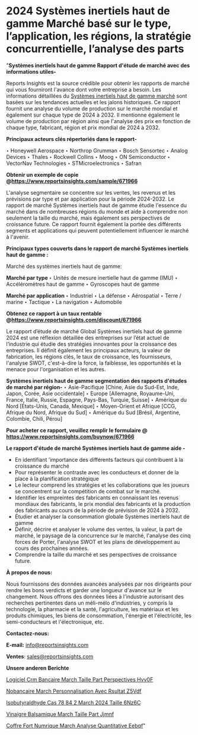# 2024 Systèmes inertiels haut de gamme Marché basé sur le type, l’application, les régions, la stratégie concurrentielle, l’analyse des parts

"<strong>Systèmes inertiels haut de gamme Rapport d'étude de marché avec des informations utiles-</strong>

Reports Insights est la source crédible pour obtenir les rapports de marché qui vous fourniront l'avance dont votre entreprise a besoin. Les informations détaillées du <a href=https://www.reportsinsights.com/sample/671966>Systèmes inertiels haut de gamme marché</a> sont basées sur les tendances actuelles et les jalons historiques. Ce rapport fournit une analyse du volume de production sur le marché mondial et également sur chaque type de 2024 à 2032. Il mentionne également le volume de production par région ainsi que l'analyse des prix en fonction de chaque type, fabricant, région et prix mondial de 2024 à 2032.

<b>Principaux acteurs clés répertoriés dans le rapport-</b>

‣ Honeywell Aerospace
‣ Northrop Grumman
‣ Bosch Sensortec
‣ Analog Devices
‣ Thales
‣ Rockwell Collins
‣ Moog
‣ ON Semiconductor
‣ VectorNav Technologies
‣ STMicroelectronics
‣ Safran

<strong><b>Obtenir un exemple de copie @</b></strong><a href=https://www.reportsinsights.com/sample/671966><strong><b>https://www.reportsinsights.com/sample/671966</b></strong></a>

L'analyse segmentaire se concentre sur les ventes, les revenus et les prévisions par type et par application pour la période 2024-2032. Le rapport de marché Systèmes inertiels haut de gamme étudie l'essence du marché dans de nombreuses régions du monde et aide à comprendre non seulement la taille du marché, mais également ses perspectives de croissance future. Ce rapport fournit également la portée des différents segments et applications qui peuvent potentiellement influencer le marché à l'avenir.

<strong>Principaux types couverts dans le rapport de marché Systèmes inertiels haut de gamme :</strong>

Marché des systèmes inertiels haut de gamme:

<strong>Marché par type </strong>
‣ Unités de mesure inertielle haut de gamme (IMU)
‣ Accéléromètres haut de gamme
‣ Gyroscopes haut de gamme

<strong>Marché par application </strong>
‣ Industriel
‣ La défense
‣ Aérospatial
‣ Terre / marine
‣ Tactique
‣ La navigation
‣ Automobile

<strong><b>Obtenez ce rapport à un taux rentable @</b></strong><a href=https://www.reportsinsights.com/discount/671966><strong><b>https://www.reportsinsights.com/discount/671966</b></strong></a>

Le rapport d’étude de marché Global Systèmes inertiels haut de gamme 2024 est une réflexion détaillée des entreprises sur l’état actuel de l’industrie qui étudie des stratégies innovantes pour la croissance des entreprises. Il définit également les principaux acteurs, la valeur de fabrication, les régions clés, le taux de croissance, les fournisseurs, l'analyse SWOT, c'est-à-dire la force, la faiblesse, les opportunités et la menace pour l'organisation et les autres.

<strong>Systèmes inertiels haut de gamme segmentation des rapports d'études de marché par région-</strong>
‣ Asie-Pacifique [Chine, Asie du Sud-Est, Inde, Japon, Corée, Asie occidentale]
‣ Europe [Allemagne, Royaume-Uni, France, Italie, Russie, Espagne, Pays-Bas, Turquie, Suisse]
‣ Amérique du Nord [États-Unis, Canada, Mexique]
‣ Moyen-Orient et Afrique [CCG, Afrique du Nord, Afrique du Sud]
‣ Amérique du Sud [Brésil, Argentine, Colombie, Chili, Pérou]

<strong>Pour acheter ce rapport, veuillez remplir le formulaire @   <a href=https://www.reportsinsights.com/buynow/671966>https://www.reportsinsights.com/buynow/671966</a></strong>

<strong>Le rapport d'étude de marché Systèmes inertiels haut de gamme aide -</strong>
<ul>
  <li>En identifiant 'importance des différents facteurs qui contribuent à la croissance du marché</li>
  <li>Pour représenter le contraste avec les conducteurs et donner de la place à la planification stratégique</li>
  <li>Le lecteur comprend les stratégies et les collaborations que les joueurs se concentrent sur la compétition de combat sur le marché.</li>
  <li>Identifier les empreintes des fabricants en connaissant les revenus mondiaux des fabricants, le prix mondial des fabricants et la production des fabricants au cours de la période de prévision de 2024 à 2032.</li>
  <li>Étudier et analyser la consommation globale Systèmes inertiels haut de gamme</li>
  <li>Définir, décrire et analyser le volume des ventes, la valeur, la part de marché, le paysage de la concurrence sur le marché, l'analyse des cinq forces de Porter, l'analyse SWOT et les plans de développement au cours des prochaines années.</li>
  <li>Comprendre la taille du marché et ses perspectives de croissance future.</li>
</ul>
<strong>À propos de nous:</strong>

Nous fournissons des données avancées analysées par nos dirigeants pour rendre les bons verdicts et garder une longueur d'avance sur le changement. Nous offrons des données liées à l'industrie autorisant des recherches pertinentes dans un méli-mélo d'industries, y compris la technologie, la pharmacie et la santé, l'agriculture, les matériaux et les produits chimiques, les biens de consommation, l'énergie et l'électricité, les semi-conducteurs et l'électronique, etc.

<strong>Contactez-nous:</strong>

<strong>E-mail:</strong> <a href=mailto:info@reportsinsights.com>info@reportsinsights.com</a>

<strong>Ventes</strong>: <a href=mailto:sales@reportsinsights.com>sales@reportsinsights.com</a>

<strong>Unsere anderen Berichte</strong>

<a href=https://www.linkedin.com/pulse/logiciel-crm-bancaire-march%C3%A9-taille-part-perspectives-hvv0f/>Logiciel Crm Bancaire March Taille Part Perspectives Hvv0F</a>

<a href=https://www.linkedin.com/pulse/n%C3%A9obancaire-march%C3%A9-personnalisation-avec-r%C3%A9sultat-z5vdf/>Nobancaire March Personnalisation Avec Rsultat Z5Vdf</a>

<a href=https://www.linkedin.com/pulse/isobutyrald%C3%A9hyde-cas-78-84-2-march%C3%A9-2024-taille-6nz6c/>Isobutyraldhyde Cas 78 84 2 March 2024 Taille 6Nz6C</a>

<a href=https://www.linkedin.com/pulse/vinaigre-balsamique-march%C3%A9-taille-part-jjmnf/>Vinaigre Balsamique March Taille Part Jjmnf</a>

<a href=https://www.linkedin.com/pulse/coffre-fort-num%C3%A9rique-march%C3%A9-analyse-quantitative-eebqf/>Coffre Fort Numrique March Analyse Quantitative Eebqf</a>"
